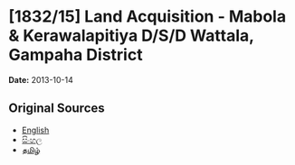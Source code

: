 # [1832/15] Land Acquisition - Mabola & Kerawalapitiya D/S/D Wattala, Gampaha District

**Date:** 2013-10-14

## Original Sources

- [English](https://documents.gov.lk/view/extra-gazettes/2013/10/1832-15_E.pdf)
- [සිංහල](https://documents.gov.lk/view/extra-gazettes/2013/10/1832-15_S.pdf)
- [தமிழ்](https://documents.gov.lk/view/extra-gazettes/2013/10/1832-15_T.pdf)
